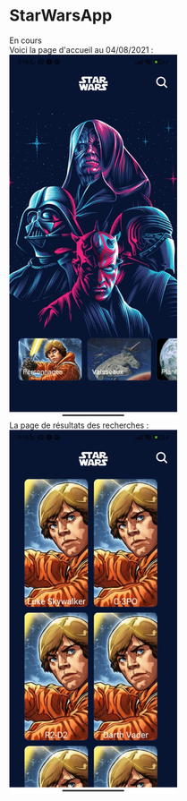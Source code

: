 # StarWarsApp
En cours <br/>
Voici la page d'accueil au 04/08/2021 : <br/>
<img src="https://github.com/Mehdi-17/StarWarsApp/blob/f11006bfcd8403e2b04e77139578bbd309198cab/assets/avancement/homepage.jpeg" alt="plot" width="300"/>
<br/>
La page de résultats des recherches :<br/>
<img src="https://github.com/Mehdi-17/StarWarsApp/blob/f11006bfcd8403e2b04e77139578bbd309198cab/assets/avancement/SearchPage.jpeg" alt="plot" width="300"/>

